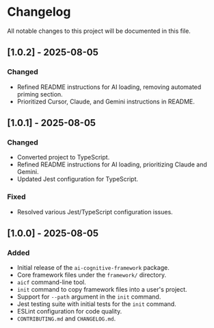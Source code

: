 # Changelog

All notable changes to this project will be documented in this file.

## [1.0.2] - 2025-08-05

### Changed
- Refined README instructions for AI loading, removing automated priming section.
- Prioritized Cursor, Claude, and Gemini instructions in README.

## [1.0.1] - 2025-08-05

### Changed
- Converted project to TypeScript.
- Refined README instructions for AI loading, prioritizing Claude and Gemini.
- Updated Jest configuration for TypeScript.

### Fixed
- Resolved various Jest/TypeScript configuration issues.

## [1.0.0] - 2025-08-05

### Added

- Initial release of the `ai-cognitive-framework` package.
- Core framework files under the `framework/` directory.
- `aicf` command-line tool.
- `init` command to copy framework files into a user's project.
- Support for `--path` argument in the `init` command.
- Jest testing suite with initial tests for the `init` command.
- ESLint configuration for code quality.
- `CONTRIBUTING.md` and `CHANGELOG.md`.
